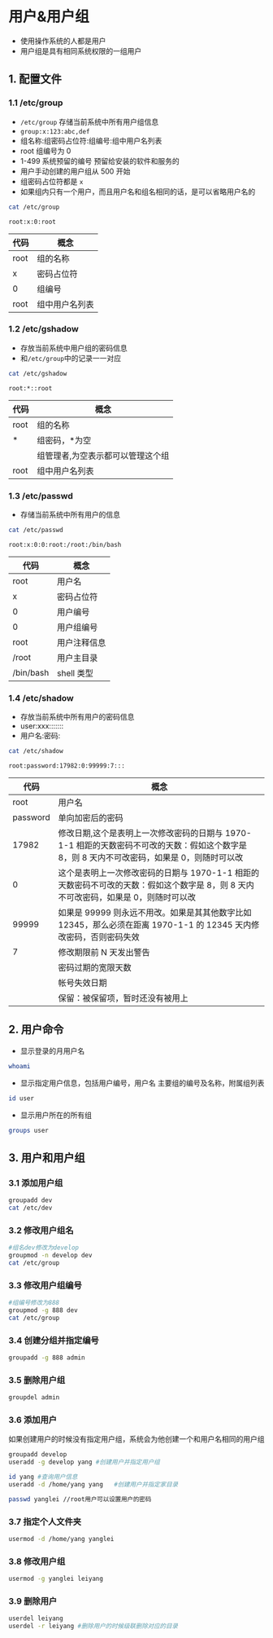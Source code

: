 # 用户&用户组

- 使用操作系统的人都是用户
- 用户组是具有相同系统权限的一组用户

## 1. 配置文件

### 1.1 /etc/group

- `/etc/group` 存储当前系统中所有用户组信息
- `group:x:123:abc,def`
- 组名称:组密码占位符:组编号:组中用户名列表
- root 组编号为 0
- 1-499 系统预留的编号 预留给安装的软件和服务的
- 用户手动创建的用户组从 500 开始
- 组密码占位符都是 `x`
- 如果组内只有一个用户，而且用户名和组名相同的话，是可以省略用户名的

```bash
cat /etc/group
```

`root:x:0:root`

| 代码 | 概念           |
| ---- | -------------- |
| root | 组的名称       |
| x    | 密码占位符     |
| 0    | 组编号         |
| root | 组中用户名列表 |

### 1.2 /etc/gshadow

- 存放当前系统中用户组的密码信息
- 和`/etc/group`中的记录一一对应

```bash
cat /etc/gshadow
```

`root:*::root`

| 代码 | 概念                              |
| ---- | --------------------------------- |
| root | 组的名称                          |
| \*   | 组密码，\*为空                    |
|      | 组管理者,为空表示都可以管理这个组 |
| root | 组中用户名列表                    |

### 1.3 /etc/passwd

- 存储当前系统中所有用户的信息

```bash
cat /etc/passwd
```

`root:x:0:0:root:/root:/bin/bash`

| 代码      | 概念         |
| --------- | ------------ |
| root      | 用户名       |
| x         | 密码占位符   |
| 0         | 用户编号     |
| 0         | 用户组编号   |
| root      | 用户注释信息 |
| /root     | 用户主目录   |
| /bin/bash | shell 类型   |

### 1.4 /etc/shadow

- 存放当前系统中所有用户的密码信息
- user:xxx:::::::
- 用户名:密码:

```bash
cat /etc/shadow
```

`root:password:17982:0:99999:7:::`

| 代码     | 概念                                                                                                                                         |
| -------- | -------------------------------------------------------------------------------------------------------------------------------------------- |
| root     | 用户名                                                                                                                                       |
| password | 单向加密后的密码                                                                                                                             |
| 17982    | 修改日期,这个是表明上一次修改密码的日期与 1970-1-1 相距的天数密码不可改的天数：假如这个数字是 8，则 8 天内不可改密码，如果是 0，则随时可以改 |
| 0        | 这个是表明上一次修改密码的日期与 1970-1-1 相距的天数密码不可改的天数：假如这个数字是 8，则 8 天内不可改密码，如果是 0，则随时可以改          |
| 99999    | 如果是 99999 则永远不用改。如果是其其他数字比如 12345，那么必须在距离 1970-1-1 的 12345 天内修改密码，否则密码失效                           |
| 7        | 修改期限前 N 天发出警告                                                                                                                      |
|          | 密码过期的宽限天数                                                                                                                           |
|          | 帐号失效日期                                                                                                                                 |
|          | 保留：被保留项，暂时还没有被用上                                                                                                             |

## 2. 用户命令

- 显示登录的月用户名

```bash
whoami
```

- 显示指定用户信息，包括用户编号，用户名 主要组的编号及名称，附属组列表

```bash
id user
```

- 显示用户所在的所有组

```bash
groups user
```

## 3. 用户和用户组

### 3.1 添加用户组

```bash
groupadd dev
cat /etc/dev
```

### 3.2 修改用户组名

```bash
#组名dev修改为develop
groupmod -n develop dev
cat /etc/group
```

### 3.3 修改用户组编号

```bash
#组编号修改为888
groupmod -g 888 dev
cat /etc/group
```

### 3.4 创建分组并指定编号

```bash
groupadd -g 888 admin
```

### 3.5 删除用户组

```bash
groupdel admin
```

### 3.6 添加用户

如果创建用户的时候没有指定用户组，系统会为他创建一个和用户名相同的用户组

```bash
groupadd develop
useradd -g develop yang #创建用户并指定用户组

id yang #查询用户信息
useradd -d /home/yang yang   #创建用户并指定家目录

passwd yanglei //root用户可以设置用户的密码
```

### 3.7 指定个人文件夹

```bash
usermod -d /home/yang yanglei
```

### 3.8 修改用户组

```bash
usermod -g yanglei leiyang
```

### 3.9 删除用户

```bash
userdel leiyang
userdel -r leiyang #删除用户的时候级联删除对应的目录
```
